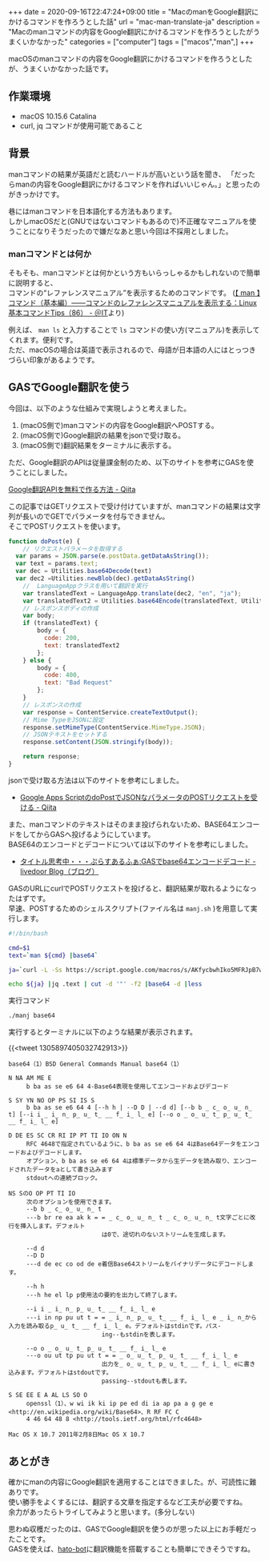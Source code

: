 +++ 
date = 2020-09-16T22:47:24+09:00
title = "MacのmanをGoogle翻訳にかけるコマンドを作ろうとした話"
url = "mac-man-translate-ja"
description = "Macのmanコマンドの内容をGoogle翻訳にかけるコマンドを作ろうとしたがうまくいかなかった"
categories = ["computer"]
tags = ["macos","man",]
+++

macOSのmanコマンドの内容をGoogle翻訳にかけるコマンドを作ろうとしたが、うまくいかなかった話です。

## 作業環境

- macOS 10.15.6 Catalina
- curl, jq コマンドが使用可能であること

## 背景

manコマンドの結果が英語だと読むハードルが高いという話を聞き、
「だったらmanの内容をGoogle翻訳にかけるコマンドを作ればいいじゃん。」と思ったのがきっかけです。  

巷にはmanコマンドを日本語化する方法もあります。  
しかしmacOSだと(GNUではないコマンドもあるので)不正確なマニュアルを使うことになりそうだったので嫌だなあと思い今回は不採用としました。


### manコマンドとは何か

そもそも、manコマンドとは何かという方もいらっしゃるかもしれないので簡単に説明すると、  
コマンドの“レファレンスマニュアル”を表示するためのコマンドです。
([【 man 】コマンド（基本編）――コマンドのレファレンスマニュアルを表示する：Linux基本コマンドTips（86） - ＠IT](https://www.atmarkit.co.jp/ait/articles/1702/16/news016.html)より)

例えば、 `man ls` と入力することで `ls` コマンドの使い方(マニュアル)を表示してくれます。便利です。  
ただ、macOSの場合は英語で表示されるので、母語が日本語の人にはとっつきづらい印象があるようです。

## GASでGoogle翻訳を使う

今回は、以下のような仕組みで実現しようと考えました。

1. (macOS側で)manコマンドの内容をGoogle翻訳へPOSTする。
2. (macOS側で)Google翻訳の結果をjsonで受け取る。
3. (macOS側で)翻訳結果をターミナルに表示する。

ただ、Google翻訳のAPIは従量課金制のため、以下のサイトを参考にGASを使うことにしました。

[Google翻訳APIを無料で作る方法 - Qiita](https://qiita.com/satto_sann/items/be4177360a0bc3691fdf)

この記事ではGETリクエストで受け付けていますが、manコマンドの結果は文字列が長いのでGETでパラメータを付与できません。  
そこでPOSTリクエストを使います。

```js
function doPost(e) {
    // リクエストパラメータを取得する
  var params = JSON.parse(e.postData.getDataAsString());
  var text = params.text;
  var dec = Utilities.base64Decode(text)
  var dec2 =Utilities.newBlob(dec).getDataAsString()
    //  LanguageAppクラスを用いて翻訳を実行
    var translatedText = LanguageApp.translate(dec2, "en", "ja");
    var translatedText2 = Utilities.base64Encode(translatedText, Utilities.Charset.UTF_8)
    // レスポンスボディの作成
    var body;
    if (translatedText) {
        body = {
          code: 200,
          text: translatedText2
        };
    } else {
        body = {
          code: 400,
          text: "Bad Request"
        };
    }
    // レスポンスの作成
    var response = ContentService.createTextOutput();
    // Mime TypeをJSONに設定
    response.setMimeType(ContentService.MimeType.JSON);
    // JSONテキストをセットする
    response.setContent(JSON.stringify(body));

    return response;
}
```

jsonで受け取る方法は以下のサイトを参考にしました。

- [Google Apps ScriptのdoPostでJSONなパラメータのPOSTリクエストを受ける - Qiita](https://qiita.com/shirakiya/items/db22de49f00710478cfc)

また、manコマンドのテキストはそのまま投げられないため、BASE64エンコードをしてからGASへ投げるようにしています。  
BASE64のエンコードとデコードについては以下のサイトを参考にしました。

- [タイトル思考中・・・ぷらすあるふぁ:GASでbase64エンコードデコード - livedoor Blog（ブログ）](http://blog.livedoor.jp/yami1plus/archives/52340063.html)

GASのURLにcurlでPOSTリクエストを投げると、翻訳結果が取れるようになったはずです。  
早速、POSTするためのシェルスクリプト(ファイル名は `manj.sh` )を用意して実行します。

```sh
#!/bin/bash

cmd=$1
text=`man ${cmd} |base64`

ja=`curl -L -Ss https://script.google.com/macros/s/AKfycbwhIko5MFRJpB7wG6IqeblFxqCyF9ow4sPtVXwAElzFO-J47kw/exec -d '{"text":"'$text'"}'`

echo ${ja} |jq .text | cut -d '"' -f2 |base64 -d |less
```

実行コマンド

```sh
./manj base64
```

実行するとターミナルに以下のような結果が表示されます。

{{<tweet 1305897405032742913>}}

```text
base64（1）BSD General Commands Manual base64（1）

N NA AM ME E
     b ba as se e6 64 4-Base64表現を使用してエンコードおよびデコード

S SY YN NO OP PS SI IS S
     b ba as se e6 64 4 [--h h | --D D | --d d] [--b b _ c_ o_ u_ n_ t] [--i i _ i_ n_ p_ u_ t_ __ f_ i_ l_ e] [--o o _ o_ u_ t_ p_ u_ t_ __ f_ i_ l_ e]

D DE ES SC CR RI IP PT TI IO ON N
     RFC 4648で指定されているように、b ba as se e6 64 4はBase64データをエンコードおよびデコードします。
     オプション、b ba as se e6 64 4は標準データから生データを読み取り、エンコードされたデータをaとして書き込みます
     stdoutへの連続ブロック。

NS SのO OP PT TI IO
     次のオプションを使用できます。
     --b b _ c_ o_ u_ n_ t
     ---b br re ea ak k = = _ c_ o_ u_ n_ t _ c_ o_ u_ n_ t文字ごとに改行を挿入します。デフォルト
                          は0で、途切れのないストリームを生成します。

     --d d
     --D D
     ---d de ec co od de e着信Base64ストリームをバイナリデータにデコードします。

     --h h
     ---h he el lp p使用法の要約を出力して終了します。

     --i i _ i_ n_ p_ u_ t_ __ f_ i_ l_ e
     ---i in np pu ut t = = _ i_ n_ p_ u_ t_ __ f_ i_ l_ e _ i_ n_から入力を読み取るp_ u_ t_ __ f_ i_ l_ e。デフォルトはstdinです。パス-
                          ing--もstdinを表します。

     --o o _ o_ u_ t_ p_ u_ t_ __ f_ i_ l_ e
     ---o ou ut tp pu ut t = = _ o_ u_ t_ p_ u_ t_ __ f_ i_ l_ e
                          出力を_ o_ u_ t_ p_ u_ t_ __ f_ i_ l_ eに書き込みます。デフォルトはstdoutです。
                          passing--stdoutも表します。

S SE EE E A AL LS SO O
     openssl（1）、w wi ik ki ip pe ed di ia ap pa a g ge e <http://en.wikipedia.org/wiki/Base64>、R RF FC C
     4 46 64 48 8 <http://tools.ietf.org/html/rfc4648>

Mac OS X 10.7 2011年2月8日Mac OS X 10.7
```

## あとがき

確かにmanの内容にGoogle翻訳を適用することはできました。が、可読性に難ありです。  
使い勝手をよくするには、翻訳する文章を指定するなど工夫が必要ですね。  
余力があったらトライしてみようと思います。(多分しない)

思わぬ収穫だったのは、GASでGoogle翻訳を使うのが思った以上にお手軽だったことです。  
GASを使えば、[hato-bot](https://github.com/dev-hato/hato-bot)に翻訳機能を搭載することも簡単にできそうですね。
